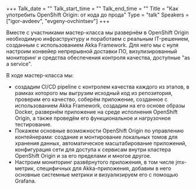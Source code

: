 +++
Talk_date = ""
Talk_start_time = ""
Talk_end_time = ""
Title = "Как употребить OpenShift Origin: от кода до прода"
Type = "talk"
Speakers = ["igor-avdeev", "evgeny-ovchintsev"]
+++

Вместе с участниками мастер-класса мы развернём в OpenShift Origin необходимую инфраструктуру и поработаем с реальным IT-решением, созданным с использованием Akka Framework. Для него мы с нуля настроим конвейер непрерывной доставки ПО, визулизированный мониторинг и средства обеспечения контроля качества, доступные "as a service".


В ходе мастер-класса мы:

- создадим CI/CD pipeline с контролем качества каждого из этапов, в рамках которого мы выгрузим исходный код из репозитория, проверим его качество, соберём приложение, созданное с использованием Akka Framework, создадим на его основе образы Docker, развернём приложение на среде исполнения OpenShift Origin, а также проведём его функциональное и нагрузочное тестирование.
- Покажем основные возможности OpenShift Origin по управлению контейнерами: создание и монтирование локальных томов для хранения данных, автоматическое масштабирование приложений, конфигурация сети для доступа к сервисам внутри кластера OpenShift Origin и за его пределами и многое другое.
- Настроим мониторинг развёрнутого приложения, в том числе jmx-метрик, специфичных для Akka-приложения, добавим в него основные системные метрики и визуализируем его с помощью Grafana.

